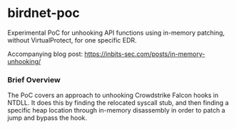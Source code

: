 # birdnet-poc
Experimental PoC for unhooking API functions using in-memory patching, without VirtualProtect, for one specific EDR.

Accompanying blog post: https://inbits-sec.com/posts/in-memory-unhooking/


### Brief Overview

The PoC covers an approach to unhooking Crowdstrike Falcon hooks in NTDLL. It does this by finding the relocated syscall stub, and then finding a specific heap location through in-memory disassembly in order to patch a jump and bypass the hook.

